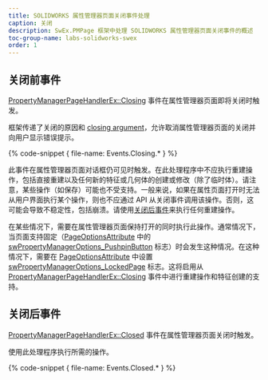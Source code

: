```yaml
---
title: SOLIDWORKS 属性管理器页面关闭事件处理
caption: 关闭
description: SwEx.PMPage 框架中处理 SOLIDWORKS 属性管理器页面关闭事件的概述
toc-group-name: labs-solidworks-swex
order: 1
---
```

## 关闭前事件
[PropertyManagerPageHandlerEx::Closing](https://docs.codestack.net/swex/pmpage/html/E_CodeStack_SwEx_PMPage_PropertyManagerPageHandlerEx_Closing.htm) 事件在属性管理器页面即将关闭时触发。

框架传递了关闭的原因和 [closing argument](https://docs.codestack.net/swex/pmpage/html/T_CodeStack_SwEx_PMPage_Base_ClosingArg.htm)，允许取消属性管理器页面的关闭并向用户显示错误提示。

{% code-snippet { file-name: Events.Closing.* } %}

此事件在属性管理器页面对话框仍可见时触发。在此处理程序中不应执行重建操作，包括直接重建以及任何新的特征或几何体的创建或修改（除了临时体）。请注意，某些操作（如保存）可能也不受支持。一般来说，如果在属性页面打开时无法从用户界面执行某个操作，则也不应通过 API 从关闭事件调用该操作。否则，这可能会导致不稳定性，包括崩溃。请使用[关闭后事件](#post-closing-event)来执行任何重建操作。

在某些情况下，需要在属性管理器页面保持打开的同时执行此操作。通常情况下，当页面支持固定（[PageOptionsAttribute](https://docs.codestack.net/swex/pmpage/html/T_CodeStack_SwEx_PMPage_Attributes_PageOptionsAttribute.htm) 中的 [swPropertyManagerOptions_PushpinButton](https://help.solidworks.com/2016/english/api/swconst/SOLIDWORKS.Interop.swconst~SOLIDWORKS.Interop.swconst.swPropertyManagerPageOptions_e.html) 标志）时会发生这种情况。在这种情况下，需要在 [PageOptionsAttribute](https://docs.codestack.net/swex/pmpage/html/T_CodeStack_SwEx_PMPage_Attributes_PageOptionsAttribute.htm) 中设置 [swPropertyManagerOptions_LockedPage](https://help.solidworks.com/2016/english/api/swconst/SOLIDWORKS.Interop.swconst~SOLIDWORKS.Interop.swconst.swPropertyManagerPageOptions_e.html) 标志。这将启用从 [PropertyManagerPageHandlerEx::Closing](https://docs.codestack.net/swex/pmpage/html/E_CodeStack_SwEx_PMPage_PropertyManagerPageHandlerEx_Closing.htm) 事件中进行重建操作和特征创建的支持。

## 关闭后事件

[PropertyManagerPageHandlerEx::Closed](https://docs.codestack.net/swex/pmpage/html/E_CodeStack_SwEx_PMPage_PropertyManagerPageHandlerEx_Closed.htm) 事件在属性管理器页面关闭时触发。

使用此处理程序执行所需的操作。

{% code-snippet { file-name: Events.Closed.* } %}